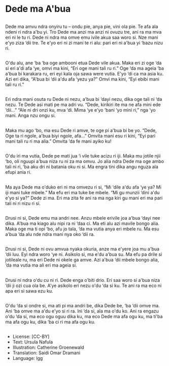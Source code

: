 # Dede ma A'bua

##
Dede ma amvu ndra onyiru tu –
ondu pie, anya pie, vini ola pie. Te
afa ala ndeni ri ndra a'bu yi. Tro
Dede ma anzi ma anzi ni ovuzu tre,
ani ra ma mva eri ni le tu ri.
Dede ni ndra ma omve emu ivile
akua saa woro si. Nze mani e'yo
ziza ‘dii tre. Te e'yo eri ni zi mani te
ri alu: pari eri ni a'bua yi ‘bazu nizu
ri.

##
O'du alu, ane ‘ba ‘ba oge ambooni
etua Dede vile akua. Maka eri zi oge
‘da si eri a'di afa ‘ye, omvi ma kini,
“Eri oge mani tali ru ri.”
Oge ‘da ma ageia ‘ba a'bua bi
karakara ru, eri eyi kala oja sawa
were vutia.
E'yo ‘di ca ma asia ku. Azi eri dika,
“A'bua bi ‘dii a'du afa ‘yezu ya?”
Omvi ma kini, “Eyi ebibi mani tali ru
ri.”

##
Eri ndra mani osuta ru Dede ni
nezu, a'bua bi ‘dayi nezu, dika oge
tali ni ‘da nezu. Te Dede asi mati pe
ma adri vu.
“Dede, kirikiri ite ma ne afa mini
ede ‘dii…”
“Ale ni dri onzi ku, mva ‘di. Mima ‘ye
e'yo ‘bani ‘yo mini ri,” nga ‘yo mani.
Anga nzu ongu si.

##
Maka mu ago ‘bo, ma esu Dede ri
amve, te oge pi a'bua bi be yo.
“Dede, Oge ta ri ngole, a'bua biyi
ngole, afa…”
Omvita mani esu ri kini, “Eyi pari
mani tali ru ri ma alia.”
Omvita ‘da fe mani ayiko ku!

##
O'du iri ma vutia, Dede pe mati jua
‘i vile tuke acizu ri iji.
Maka mu jotile njii ‘bo, oli nguupi
a'bua niza ru ni za ma omvu. Jo alia
ndra Dede ma oge ambo tali ni ri,
‘ba aku dri ni batania oku ni si.
Ma engra tini dika angu nguza ala
efupi ania ri.

##
Ma aya Dede ma o'duko eri ni ma
omvezu ri si, “Mi ‘dile a'du afa ‘ye
ya? Mi iji mani tuke mbele.”
Ma efu eri ma tuke be mbele. “Mi
gu munzii ‘dini a'du e'yo si ya?”
Dede zi ma.
Eri ma zita fe ani ra ma nga kiri gu
mani eri ma pari tali ni ri nizu ri si.

##
Drusi ni si, Dede emu ma andri nee.
Anzu mbele erivile joa a'bua ‘dayi
nee dika.
A'bua ma kiago alu nipi ra ni ‘daa
ci. Ma eti alu azi mavile bongo alia.
Maka oge ma ti opi ‘bo, afu jo tala,
‘da ma vutia anya eri mbele ru. Ma
esu a'bua ‘da alu nde ndra mani
nya oko ‘dii ra.

##
Drusi ni si, Dede ni ovu amvua
nyaka okuria, anze ma e'yere joa
mu a'bua ‘dii luu. Eyi ndra woro ‘ye
ni.
Asikolo si, ma e'du a'bua su. Ma efu
pa drile si jotileale ru, ma eri Dede
ni okele ga amve. Azi a'bua ‘dii
mbele bongo alia, ‘da ma vutia ma
ali eri ma ageia si.

##
Drusi ni ndra o'du cu ni ri. Dede
enga o'biti drio. Eri saa woro si
a'bua niza ‘dii ji ozi cua ola be.
A'ye asikolo eri nezu o'du ‘da si ku.
Te ani ra ma eco ni apa eri si sawa
ezu ku.

##
O'du ‘da si ondre si, ma ati pi ma
andri be, dika Dede be, ‘ba ‘dii
omve ma. Ani ‘ba omve ma a'du
e'yo si ri ra.
Ini ‘da si, ala ma o'du ko. Ani ra
engazu o'du ‘da si, ma eco ogu
oguu dika ku, ma eco Dede ma afa
ogu ku, ma ti'ba ma afa ogu ku,
dika ‘ba ci ri ma afa ogu ku.

##
* License: [CC-BY]
* Text: Ursula Nafula
* Illustration: Catherine Groenewald
* Translation: Saidi Omar Dramani
* Language: lgg
